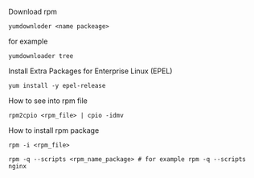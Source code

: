 Download rpm
```
yumdownloder <name packeage>
```
for example
```
yumdownloader tree
```
Install Extra Packages for Enterprise Linux (EPEL)
```
yum install -y epel-release
```
How to see into rpm file 
```
rpm2cpio <rpm_file> | cpio -idmv
```
How to install rpm package
```
rpm -i <rpm_file>
```
```
rpm -q --scripts <rpm_name_package> # for example rpm -q --scripts nginx
```
